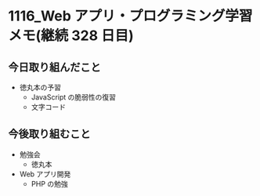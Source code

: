 # 1116_Web アプリ・プログラミング学習メモ(継続 328 日目)

## 今日取り組んだこと

- 徳丸本の予習
  - JavaScript の脆弱性の復習
  - 文字コード

## 今後取り組むこと

- 勉強会
  - 徳丸本
- Web アプリ開発
  - PHP の勉強
